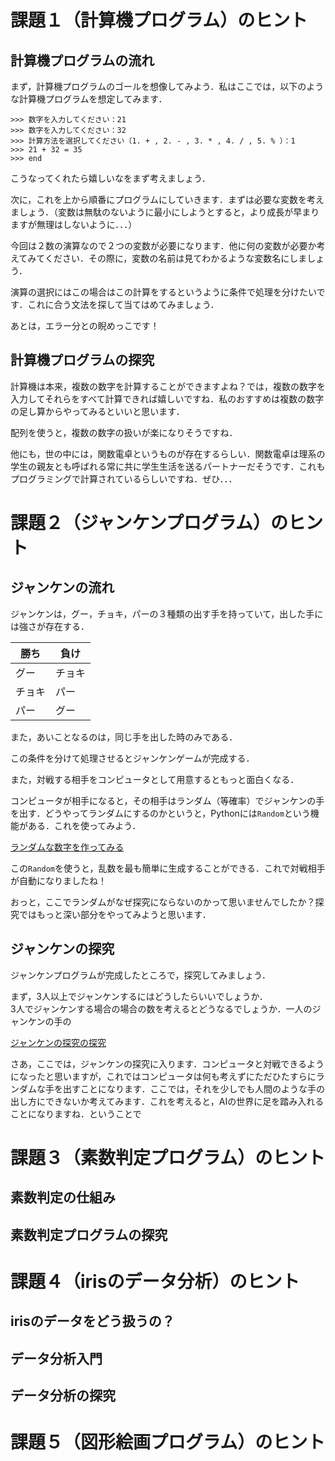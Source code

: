 # 課題１（計算機プログラム）のヒント

## 計算機プログラムの流れ
まず，計算機プログラムのゴールを想像してみよう．私はここでは，以下のような計算機プログラムを想定してみます．

```
>>> 数字を入力してください：21
>>> 数字を入力してください：32
>>> 計算方法を選択してください（1. + , 2. - , 3. * , 4. / , 5. % ）：1
>>> 21 + 32 = 35
>>> end
```
こうなってくれたら嬉しいなをまず考えましょう．

次に，これを上から順番にプログラムにしていきます．まずは必要な変数を考えましょう．（変数は無駄のないように最小にしようとすると，より成長が早まりますが無理はしないように．．．）

今回は２数の演算なので２つの変数が必要になります．他に何の変数が必要か考えてみてください．その際に，変数の名前は見てわかるような変数名にしましょう．

演算の選択にはこの場合はこの計算をするというように条件で処理を分けたいです．これに合う文法を探して当てはめてみましょう．

あとは，エラー分との睨めっこです！


## 計算機プログラムの探究
計算機は本来，複数の数字を計算することができますよね？では，複数の数字を入力してそれらをすべて計算できれば嬉しいですね．私のおすすめは複数の数字の足し算からやってみるといいと思います．

配列を使うと，複数の数字の扱いが楽になりそうですね．

他にも，世の中には，関数電卓というものが存在するらしい．関数電卓は理系の学生の親友とも呼ばれる常に共に学生生活を送るパートナーだそうです．これもプログラミングで計算されているらしいですね．ぜひ．．．



# 課題２（ジャンケンプログラム）のヒント

## ジャンケンの流れ
ジャンケンは，グー，チョキ，パーの３種類の出す手を持っていて，出した手には強さが存在する．

|勝ち|負け|
|---|---|
|グー|チョキ|
|チョキ|パー|
|パー|グー|


また，あいことなるのは，同じ手を出した時のみである．

この条件を分けて処理させるとジャンケンゲームが完成する．

また，対戦する相手をコンピュータとして用意するともっと面白くなる．

コンピュータが相手になると，その相手はランダム（等確率）でジャンケンの手を出す．どうやってランダムにするのかというと，Pythonには`Random`という機能がある．これを使ってみよう．

[ランダムな数字を作ってみる](https://github.com/yamada24/blob/main/linkme/random.md)  


この`Random`を使うと，乱数を最も簡単に生成することができる．これで対戦相手が自動になりましたね！

おっと，ここでランダムがなぜ探究にならないのかって思いませんでしたか？探究ではもっと深い部分をやってみようと思います．


## ジャンケンの探究
ジャンケンプログラムが完成したところで，探究してみましょう．

まず，3人以上でジャンケンするにはどうしたらいいでしょうか．  
3人でジャンケンする場合の場合の数を考えるとどうなるでしょうか．一人のジャンケンの手の

[ジャンケンの探究の探究](https://github.com/yamada24/Python_Lecture/blob/mai/linkme/jankenai.md)  

さあ，ここでは，ジャンケンの探究に入ります．コンピュータと対戦できるようになったと思いますが，これではコンピュータは何も考えずにただひたすらにランダムな手を出すことになります．ここでは，それを少しでも人間のような手の出し方にできないか考えてみます．これを考えると，AIの世界に足を踏み入れることになりますね．ということで


# 課題３（素数判定プログラム）のヒント


## 素数判定の仕組み


## 素数判定プログラムの探究

# 課題４（irisのデータ分析）のヒント


## irisのデータをどう扱うの？


## データ分析入門


## データ分析の探究


# 課題５（図形絵画プログラム）のヒント












